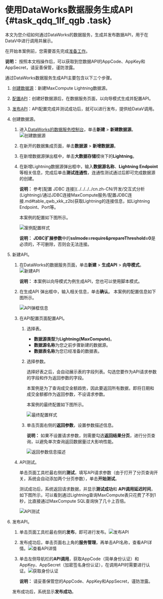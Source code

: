 # 使用DataWorks数据服务生成API {#task_qdq_1lf_qgb .task}

本文为您介绍如何通过DataWorks的数据服务，生成并发布数据API，用于在DataV中进行调用并展示。

在开始本案例前，您需要首先完成[准备工作](cn.zh-CN/最佳实践/DataV调用DataWorks数据服务API展示数据成果/准备工作.md#)。

**说明：** 按照本文档操作后，可以获取到您数据API的AppCode、AppKey和AppSecret，请妥善保管，谨防泄露。

通过DataWorks数据服务生成API主要包含以下三个步骤。

1.  [创建数据源](#)：新建MaxCompute Lightning数据源。
2.  [配置API](#)：创建好数据源后，在数据服务页面，以向导模式生成并配置API。
3.  [发布API](#)：API配置完成并测试成功后，就可以进行发布，提供给DataV调用。

1.  创建数据源。 
    1.  进入[DataWorks的数据服务控制台](https://ds-cn-hangzhou.data.aliyun.com/)，单击**新建** \> **新建数据源**。![创建数据源](http://static-aliyun-doc.oss-cn-hangzhou.aliyuncs.com/assets/img/122941/156455593638484_zh-CN.png)


    2.  在新开的数据集成页面，单击**数据源** \> **新增数据源**。
    3.  在新增数据源弹出框中，单击**大数据存储**模块下的**Lightning**。
    4.  在新增Lightning数据源弹出框中，输入**数据源名称**、**Lightning Endpoint**等相关信息，完成后单击**测试连通性**，连通性测试通过后即可完成数据源的创建。 

        **说明：** 参考[配置 JDBC 连接](../../../../cn.zh-CN/开发/交互式分析 (Lightning)/通过JDBC连接MaxCompute服务/配置JDBC连接.md#table_qwb_xkk_z2b)获取Lightning的连接信息，如Lightning Endpoint、Port等。

        本案例的配置如下图所示。

        ![案例配置样式](http://static-aliyun-doc.oss-cn-hangzhou.aliyuncs.com/assets/img/122941/156455593638478_zh-CN.png)

        **说明：** **JDBC扩展参数**中的**sslmode=require&prepareThreshold=0**是必须的，不可删除，否则会无法连接。

2.  新建API。 
    1.  在DataWorks的数据服务页面，单击**新建** \> **生成API** \> **向导模式**。![新建API](http://static-aliyun-doc.oss-cn-hangzhou.aliyuncs.com/assets/img/122941/156455593638485_zh-CN.png)

 

        **说明：** 本案例以向导模式为例生成API，您也可以使用脚本模式。

    2.  在生成API 弹出框中，输入相关信息，单击**确认**。 本案例的配置信息如下图所示。

        ![API弹框信息](http://static-aliyun-doc.oss-cn-hangzhou.aliyuncs.com/assets/img/122941/156455593738489_zh-CN.png)

    3.  在API配置页面配置API。 
        1.  选择表。
            -   **数据源类型**为**Lightning\(MaxCompute\)**。
            -   **数据源名称**为您之前步骤新建的数据源。
            -   **数据表名称**为您已经准备的数据表。
        2.  选择参数。

            选择好表之后，会自动展示表的字段列表。勾选您要作为API请求参数的字段和作为返回参数的字段。

            本案例是为了查询成交金额趋势，因此要返回所有数据，即将日期和成交金额都作为返回参数，不设请求参数。

            本案例的最终配置如下图所示。

            ![最终配置样式](http://static-aliyun-doc.oss-cn-hangzhou.aliyuncs.com/assets/img/122941/156455593738513_zh-CN.png)

        3.  单击页面右侧的**返回参数**，设置参数描述信息。

            **说明：** 如果不设置请求参数，则需要勾选**返回结果分页**，进行分页查询，以避免单次查询返回数据量过大影响性能。

            ![返回参数信息描述](http://static-aliyun-doc.oss-cn-hangzhou.aliyuncs.com/assets/img/122941/156455593738518_zh-CN.png)

    4.  API测试。 

        单击页面工具栏最右侧的**测试**，填写API请求参数（由于打开了分页查询开关，系统会自动添加两个分页参数），单击**开始测试**。

        测试成功后，系统返回请求数据，并显示**测试成功**和 **API调用延迟时间**，如下图所示，可以看到通过Lightning查询MaxCompute表只花费了不到1秒，比直接通过MaxCompute SQL查询快了几十上百倍。

        ![API测试](http://static-aliyun-doc.oss-cn-hangzhou.aliyuncs.com/assets/img/122941/156455593738519_zh-CN.png)

3.  发布API。 

    1.  单击页面工具栏最右侧的**发布**，即可进行发布。![发布API](http://static-aliyun-doc.oss-cn-hangzhou.aliyuncs.com/assets/img/122941/156455593738520_zh-CN.png)


    2.  发布成功后，单击页面右上角的**服务管理**，再单击API名称，查看API详情。![查看API详情](http://static-aliyun-doc.oss-cn-hangzhou.aliyuncs.com/assets/img/122941/156455593838522_zh-CN.png)


    3.  单击左侧导航栏的**API调用**，获取AppCode（简单身份认证）和 AppKey、AppSecret（加密签名身份认证），在调用API时需要进行认证。![获取身份认证](http://static-aliyun-doc.oss-cn-hangzhou.aliyuncs.com/assets/img/122941/156455593838525_zh-CN.png)

 

        **说明：** 请妥善保管您的AppCode、AppKey和AppSecret，谨防泄露。

    发布成功后，系统显示**发布成功**。


